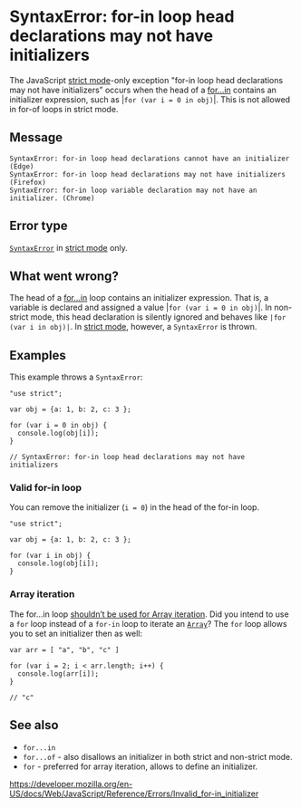 SyntaxError: for-in loop head declarations may not have initializers
====================================================================

The JavaScript [strict mode](../strict_mode)-only exception "for-in loop head declarations may not have initializers” occurs when the head of a [for…in](../statements/for...in) contains an initializer expression, such as |`for (var i = 0 in obj)`|. This is not allowed in for-of loops in strict mode.

Message
-------

    SyntaxError: for-in loop head declarations cannot have an initializer (Edge)
    SyntaxError: for-in loop head declarations may not have initializers (Firefox)
    SyntaxError: for-in loop variable declaration may not have an initializer. (Chrome)

Error type
----------

[`SyntaxError`](../global_objects/syntaxerror) in [strict mode](../strict_mode) only.

What went wrong?
----------------

The head of a [for…in](../statements/for...in) loop contains an initializer expression. That is, a variable is declared and assigned a value |`for (var i = 0 in obj)`|. In non-strict mode, this head declaration is silently ignored and behaves like `|for (var i in obj)|`. In [strict mode](../strict_mode), however, a `SyntaxError` is thrown.

Examples
--------

This example throws a `SyntaxError`:

    "use strict";

    var obj = {a: 1, b: 2, c: 3 };

    for (var i = 0 in obj) {
      console.log(obj[i]);
    }

    // SyntaxError: for-in loop head declarations may not have initializers

### Valid for-in loop

You can remove the initializer (`i = 0`) in the head of the for-in loop.

    "use strict";

    var obj = {a: 1, b: 2, c: 3 };

    for (var i in obj) {
      console.log(obj[i]);
    }

### Array iteration

The for…in loop [shouldn’t be used for Array iteration](../statements/for...in#array_iteration_and_for...in). Did you intend to use a `for` loop instead of a `for-in` loop to iterate an [`Array`](../global_objects/array)? The `for` loop allows you to set an initializer then as well:

    var arr = [ "a", "b", "c" ]

    for (var i = 2; i < arr.length; i++) {
      console.log(arr[i]);
    }

    // "c"

See also
--------

-   `for...in`
-   `for...of` - also disallows an initializer in both strict and non-strict mode.
-   `for` - preferred for array iteration, allows to define an initializer.

<a href="https://developer.mozilla.org/en-US/docs/Web/JavaScript/Reference/Errors/Invalid_for-in_initializer" class="_attribution-link">https://developer.mozilla.org/en-US/docs/Web/JavaScript/Reference/Errors/Invalid_for-in_initializer</a>
